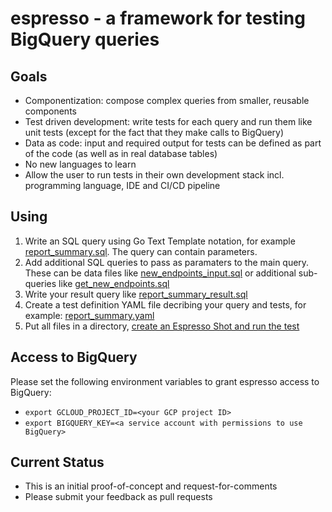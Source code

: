 # espresso - a framework for testing BigQuery queries

## Goals
- Componentization: compose complex queries from smaller, reusable components
- Test driven development: write tests for each query and run them like unit tests (except for the fact that they make calls to BigQuery)
- Data as code: input and required output for tests can be defined as part of the code (as well as in real database tables)
- No new languages to learn
- Allow the user to run tests in their own development stack incl. programming language, IDE and CI/CD pipeline

## Using
1. Write an SQL query using Go Text Template notation, for example [report_summary.sql](queries/report_summary.sql).
   The query can contain parameters.
2. Add additional SQL queries to pass as paramaters to the main query. These can be data files like [new_endpoints_input.sql](queries/new_endpoints_input.sql) or additional sub-queries like [get_new_endpoints.sql](queries/get_new_endpoints.sql)
3. Write your result query like [report_summary_result.sql](queries/report_summary_result.sql)
4. Create a test definition YAML file decribing your query and tests, for example: [report_summary.yaml](queries/report_summary.yaml)
5. Put all files in a directory, [create an Espresso Shot and run the test](shot_test.go)

## Access to BigQuery
Please set the following environment variables to grant espresso access to BigQuery:
- `export GCLOUD_PROJECT_ID=<your GCP project ID>`
- `export BIGQUERY_KEY=<a service account with permissions to use BigQuery>`

## Current Status
- This is an initial proof-of-concept and request-for-comments
- Please submit your feedback as pull requests
